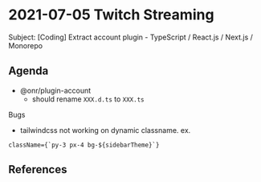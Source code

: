 # 2021-07-05 Twitch Streaming

Subject: [Coding] Extract account plugin - TypeScript / React.js / Next.js / Monorepo

<!--  
const div = document.querySelector('.sc-AxjAm .iltvOi');
div.innerText = 'https://hackmd.io/@koshuang/twitch-streaming';
div.style.fontSize='18px';
-->

## Agenda

- @onr/plugin-account
  - should rename `XXX.d.ts` to `XXX.ts`

Bugs

- tailwindcss not working on dynamic classname. ex.
```
className={`py-3 px-4 bg-${sidebarTheme}`}
```

## References















